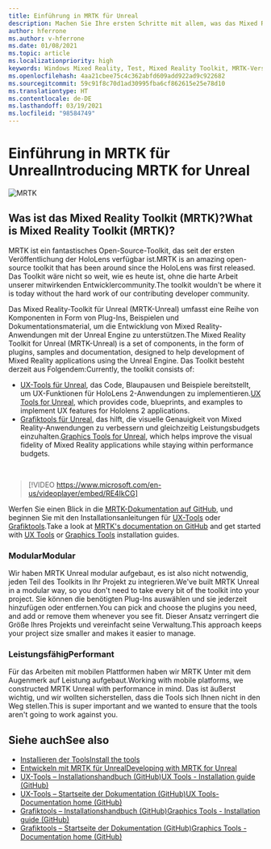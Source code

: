 ```yaml
---
title: Einführung in MRTK für Unreal
description: Machen Sie Ihre ersten Schritte mit allem, was das Mixed Reality-Toolkit für Unreal für neue Mixed Reality-Entwickler bereithält.
author: hferrone
ms.author: v-hferrone
ms.date: 01/08/2021
ms.topic: article
ms.localizationpriority: high
keywords: Windows Mixed Reality, Test, Mixed Reality Toolkit, MRTK-Version 2, MRTK, Tools, SDK, HoloLens, HoloLens 2, Mixed Reality-Headset, Windows Mixed Reality-Headset, Virtual Reality-Headset, plattformübergreifend
ms.openlocfilehash: 4aa21cbee75c4c362abfd609add922ad9c922682
ms.sourcegitcommit: 59c91f8c70d1ad30995fba6cf862615e25e78d10
ms.translationtype: HT
ms.contentlocale: de-DE
ms.lasthandoff: 03/19/2021
ms.locfileid: "98584749"
---
```

# <a name="introducing-mrtk-for-unreal"></a><span data-ttu-id="a0c6a-104">Einführung in MRTK für Unreal</span><span class="sxs-lookup"><span data-stu-id="a0c6a-104">Introducing MRTK for Unreal</span></span>

![MRTK](../../design/images/MRTK_UX_Hero.png)

## <a name="what-is-mixed-reality-toolkit-mrtk"></a><span data-ttu-id="a0c6a-106">Was ist das Mixed Reality Toolkit (MRTK)?</span><span class="sxs-lookup"><span data-stu-id="a0c6a-106">What is Mixed Reality Toolkit (MRTK)?</span></span>

<span data-ttu-id="a0c6a-107">MRTK ist ein fantastisches Open-Source-Toolkit, das seit der ersten Veröffentlichung der HoloLens verfügbar ist.</span><span class="sxs-lookup"><span data-stu-id="a0c6a-107">MRTK is an amazing open-source toolkit that has been around since the HoloLens was first released.</span></span> <span data-ttu-id="a0c6a-108">Das Toolkit wäre nicht so weit, wie es heute ist, ohne die harte Arbeit unserer mitwirkenden Entwicklercommunity.</span><span class="sxs-lookup"><span data-stu-id="a0c6a-108">The toolkit wouldn't be where it is today without the hard work of our contributing developer community.</span></span> 

<span data-ttu-id="a0c6a-109">Das Mixed Reality-Toolkit für Unreal (MRTK-Unreal) umfasst eine Reihe von Komponenten in Form von Plug-Ins, Beispielen und Dokumentationsmaterial, um die Entwicklung von Mixed Reality-Anwendungen mit der Unreal Engine zu unterstützen.</span><span class="sxs-lookup"><span data-stu-id="a0c6a-109">The Mixed Reality Toolkit for Unreal (MRTK-Unreal) is a set of components, in the form of plugins, samples and documentation, designed to help development of Mixed Reality applications using the Unreal Engine.</span></span> <span data-ttu-id="a0c6a-110">Das Toolkit besteht derzeit aus Folgendem:</span><span class="sxs-lookup"><span data-stu-id="a0c6a-110">Currently, the toolkit consists of:</span></span>
* <span data-ttu-id="a0c6a-111">[UX-Tools für Unreal](https://github.com/microsoft/MixedReality-UXTools-Unreal), das Code, Blaupausen und Beispiele bereitstellt, um UX-Funktionen für HoloLens 2-Anwendungen zu implementieren.</span><span class="sxs-lookup"><span data-stu-id="a0c6a-111">[UX Tools for Unreal](https://github.com/microsoft/MixedReality-UXTools-Unreal), which provides code, blueprints, and examples to implement UX features for Hololens 2 applications.</span></span>
* <span data-ttu-id="a0c6a-112">[Grafiktools für Unreal](https://github.com/microsoft/MixedReality-GraphicsTools-Unreal), das hilft, die visuelle Genauigkeit von Mixed Reality-Anwendungen zu verbessern und gleichzeitig Leistungsbudgets einzuhalten.</span><span class="sxs-lookup"><span data-stu-id="a0c6a-112">[Graphics Tools for Unreal](https://github.com/microsoft/MixedReality-GraphicsTools-Unreal), which helps improve the visual fidelity of Mixed Reality applications while staying within performance budgets.</span></span>

<br>

> [!VIDEO https://www.microsoft.com/en-us/videoplayer/embed/RE4IkCG]

<span data-ttu-id="a0c6a-113">Werfen Sie einen Blick in die [MRTK-Dokumentation auf GitHub](https://microsoft.github.io/MixedReality-UXTools-Unreal/README.html), und beginnen Sie mit den Installationsanleitungen für [UX-Tools](https://microsoft.github.io/MixedReality-UXTools-Unreal/Docs/Installation.html) oder [Grafiktools](https://github.com/microsoft/MixedReality-GraphicsTools-Unreal/blob/main/Docs/Installation.md).</span><span class="sxs-lookup"><span data-stu-id="a0c6a-113">Take a look at [MRTK's documentation on GitHub](https://microsoft.github.io/MixedReality-UXTools-Unreal/README.html) and get started with [UX Tools](https://microsoft.github.io/MixedReality-UXTools-Unreal/Docs/Installation.html) or [Graphics Tools](https://github.com/microsoft/MixedReality-GraphicsTools-Unreal/blob/main/Docs/Installation.md) installation guides.</span></span>

### <a name="modular"></a><span data-ttu-id="a0c6a-114">Modular</span><span class="sxs-lookup"><span data-stu-id="a0c6a-114">Modular</span></span>

<span data-ttu-id="a0c6a-115">Wir haben MRTK Unreal modular aufgebaut, es ist also nicht notwendig, jeden Teil des Toolkits in Ihr Projekt zu integrieren.</span><span class="sxs-lookup"><span data-stu-id="a0c6a-115">We've built MRTK Unreal in a modular way, so you don't need to take every bit of the toolkit into your project.</span></span> <span data-ttu-id="a0c6a-116">Sie können die benötigten Plug-Ins auswählen und sie jederzeit hinzufügen oder entfernen.</span><span class="sxs-lookup"><span data-stu-id="a0c6a-116">You can pick and choose the plugins you need, and add or remove them whenever you see fit.</span></span> <span data-ttu-id="a0c6a-117">Dieser Ansatz verringert die Größe Ihres Projekts und vereinfacht seine Verwaltung.</span><span class="sxs-lookup"><span data-stu-id="a0c6a-117">This approach keeps your project size smaller and makes it easier to manage.</span></span>  

### <a name="performant"></a><span data-ttu-id="a0c6a-118">Leistungsfähig</span><span class="sxs-lookup"><span data-stu-id="a0c6a-118">Performant</span></span>

<span data-ttu-id="a0c6a-119">Für das Arbeiten mit mobilen Plattformen haben wir MRTK Unter mit dem Augenmerk auf Leistung aufgebaut.</span><span class="sxs-lookup"><span data-stu-id="a0c6a-119">Working with mobile platforms, we constructed MRTK Unreal with performance in mind.</span></span> <span data-ttu-id="a0c6a-120">Das ist äußerst wichtig, und wir wollten sicherstellen, dass die Tools sich Ihnen nicht in den Weg stellen.</span><span class="sxs-lookup"><span data-stu-id="a0c6a-120">This is super important and we wanted to ensure that the tools aren't going to work against you.</span></span>

## <a name="see-also"></a><span data-ttu-id="a0c6a-121">Siehe auch</span><span class="sxs-lookup"><span data-stu-id="a0c6a-121">See also</span></span>

* [<span data-ttu-id="a0c6a-122">Installieren der Tools</span><span class="sxs-lookup"><span data-stu-id="a0c6a-122">Install the tools</span></span>](../install-the-tools.md)
* [<span data-ttu-id="a0c6a-123">Entwickeln mit MRTK für Unreal</span><span class="sxs-lookup"><span data-stu-id="a0c6a-123">Developing with MRTK for Unreal</span></span>](unreal-development-overview.md)
* [<span data-ttu-id="a0c6a-124">UX-Tools – Installationshandbuch (GitHub)</span><span class="sxs-lookup"><span data-stu-id="a0c6a-124">UX Tools - Installation guide (GitHub)</span></span>](https://microsoft.github.io/MixedReality-UXTools-Unreal/Docs/Installation.html)
* [<span data-ttu-id="a0c6a-125">UX-Tools – Startseite der Dokumentation (GitHub)</span><span class="sxs-lookup"><span data-stu-id="a0c6a-125">UX Tools- Documentation home (GitHub)</span></span>](https://microsoft.github.io/MixedReality-UXTools-Unreal/README.html)
* [<span data-ttu-id="a0c6a-126">Grafiktools – Installationshandbuch (GitHub)</span><span class="sxs-lookup"><span data-stu-id="a0c6a-126">Graphics Tools - Installation guide (GitHub)</span></span>](https://github.com/microsoft/MixedReality-GraphicsTools-Unreal/blob/main/Docs/Installation.md)
* [<span data-ttu-id="a0c6a-127">Grafiktools – Startseite der Dokumentation (GitHub)</span><span class="sxs-lookup"><span data-stu-id="a0c6a-127">Graphics Tools - Documentation home (GitHub)</span></span>](https://github.com/microsoft/MixedReality-GraphicsTools-Unreal/)